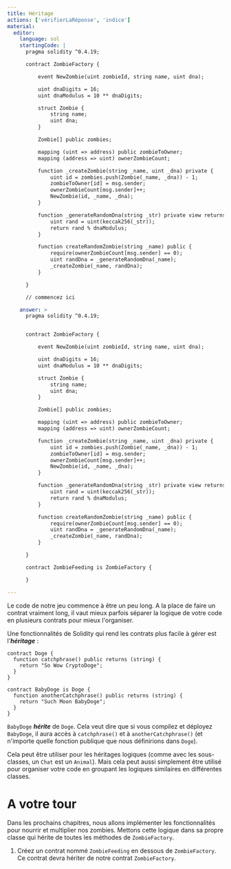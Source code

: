 ```yaml
---
title: Héritage
actions: ['vérifierLaRéponse', 'indice']
material:
  editor:
    language: sol
    startingCode: |
      pragma solidity ^0.4.19;

      contract ZombieFactory {

          event NewZombie(uint zombieId, string name, uint dna);

          uint dnaDigits = 16;
          uint dnaModulus = 10 ** dnaDigits;

          struct Zombie {
              string name;
              uint dna;
          }

          Zombie[] public zombies;

          mapping (uint => address) public zombieToOwner;
          mapping (address => uint) ownerZombieCount;

          function _createZombie(string _name, uint _dna) private {
              uint id = zombies.push(Zombie(_name, _dna)) - 1;
              zombieToOwner[id] = msg.sender;
              ownerZombieCount[msg.sender]++;
              NewZombie(id, _name, _dna);
          }

          function _generateRandomDna(string _str) private view returns (uint) {
              uint rand = uint(keccak256(_str));
              return rand % dnaModulus;
          }

          function createRandomZombie(string _name) public {
              require(ownerZombieCount[msg.sender] == 0);
              uint randDna = _generateRandomDna(_name);
              _createZombie(_name, randDna);
          }

      }

      // commencez ici

    answer: >
      pragma solidity ^0.4.19;


      contract ZombieFactory {

          event NewZombie(uint zombieId, string name, uint dna);

          uint dnaDigits = 16;
          uint dnaModulus = 10 ** dnaDigits;

          struct Zombie {
              string name;
              uint dna;
          }

          Zombie[] public zombies;

          mapping (uint => address) public zombieToOwner;
          mapping (address => uint) ownerZombieCount;

          function _createZombie(string _name, uint _dna) private {
              uint id = zombies.push(Zombie(_name, _dna)) - 1;
              zombieToOwner[id] = msg.sender;
              ownerZombieCount[msg.sender]++;
              NewZombie(id, _name, _dna);
          }

          function _generateRandomDna(string _str) private view returns (uint) {
              uint rand = uint(keccak256(_str));
              return rand % dnaModulus;
          }

          function createRandomZombie(string _name) public {
              require(ownerZombieCount[msg.sender] == 0);
              uint randDna = _generateRandomDna(_name);
              _createZombie(_name, randDna);
          }

      }

      contract ZombieFeeding is ZombieFactory {

      }

---
```


Le code de notre jeu commence à être un peu long. A la place de faire un contrat vraiment long, il vaut mieux parfois séparer la logique de votre code en plusieurs contrats pour mieux l'organiser.

Une fonctionnalités de Solidity qui rend les contrats plus facile à gérer est l'**_héritage_** :

```
contract Doge {
  function catchphrase() public returns (string) {
    return "So Wow CryptoDoge";
  }
}

contract BabyDoge is Doge {
  function anotherCatchphrase() public returns (string) {
    return "Such Moon BabyDoge";
  }
}
```


`BabyDoge` **_hérite_**  de `Doge`. Cela veut dire que si vous compilez et déployez `BabyDoge`, il aura accès à `catchphrase()` et à `anotherCatchphrase()` (et n'importe quelle fonction publique que nous définirions dans `Doge`).

Cela peut être utiliser pour les héritages logiques (comme avec les sous-classes, un `Chat` est un `Animal`). Mais cela peut aussi simplement être utilisé pour organiser votre code en groupant les logiques similaires en différentes classes.

# A votre tour

Dans les prochains chapitres, nous allons implémenter les fonctionnalités pour nourrir et multiplier nos zombies. Mettons cette logique dans sa propre classe qui hérite de toutes les méthodes de `ZombieFactory`.

1. Créez un contrat nommé `ZombieFeeding` en dessous de `ZombieFactory`. Ce contrat devra hériter de notre contrat `ZombieFactory`.
